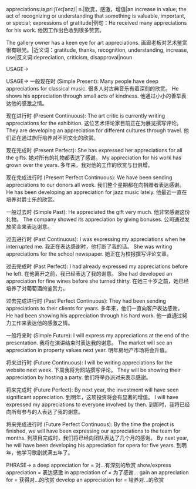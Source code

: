 appreciations:/əˌpriːʃiˈeɪʃənz/| n.|欣赏，感激，增值|an increase in value; the act of recognizing or understanding that something is valuable, important, or special;  expressions of gratitude|例句：He received many appreciations for his work. 他因工作出色收到很多赞赏。

The gallery owner has a keen eye for art appreciations. 画廊老板对艺术鉴赏很有眼光。|近义词：gratitude, thanks, recognition, understanding, increase, rise|反义词:depreciation, criticism, disapproval|noun


USAGE->

USAGE->
一般现在时 (Simple Present):
Many people have deep appreciations for classical music.  很多人对古典音乐有着深刻的欣赏。
He shows his appreciation through small acts of kindness. 他通过小小的善举表达他的感激之情。

现在进行时 (Present Continuous):
The art critic is currently writing appreciations for the exhibition.  这位艺术评论家目前正在为展览撰写评论。
They are developing an appreciation for different cultures through travel. 他们正在通过旅行培养对不同文化的欣赏。


现在完成时 (Present Perfect):
She has expressed her appreciations for all the gifts. 她对所有的礼物都表达了感谢。
My appreciation for his work has grown over the years.  多年来，我对他的工作的欣赏与日俱增。


现在完成进行时 (Present Perfect Continuous):
We have been sending appreciations to our donors all week. 我们整个星期都在向捐赠者表达感谢。
He has been developing an appreciation for jazz music lately. 他最近一直在培养对爵士乐的欣赏。


一般过去时 (Simple Past):
He appreciated the gift very much. 他非常感谢这份礼物。
The company showed its appreciation by giving bonuses. 公司通过发放奖金来表达谢意。


过去进行时 (Past Continuous):
I was expressing my appreciations when he interrupted me. 我正在表达感谢时，他打断了我的话。
She was writing appreciations for the school newspaper. 她正在为校报撰写评论文章。


过去完成时 (Past Perfect):
I had already expressed my appreciations before he left. 在他离开之前，我已经表达了我的谢意。
She had developed an appreciation for fine wines before she turned thirty.  在她三十岁之前，她已经培养了对葡萄酒的鉴赏力。


过去完成进行时 (Past Perfect Continuous):
They had been sending appreciations to their clients for years. 多年来，他们一直向客户表达感谢。
He had been showing his appreciation through his hard work. 他一直通过努力工作来表达他的感激之情。


一般将来时 (Simple Future):
I will express my appreciations at the end of the presentation. 我将在演讲结束时表达我的谢意。
The market will see an appreciation in property values next year. 明年房地产市场将会升值。


将来进行时 (Future Continuous):
I will be writing appreciations for the website next week. 下周我将为网站撰写评论。
They will be showing their appreciation by hosting a party.  他们将举办派对来表示感谢。


将来完成时 (Future Perfect):
By next year, the investment will have seen significant appreciation. 到明年，这项投资将会有显著的增值。
I will have expressed my appreciations to everyone involved by then. 到那时，我将已经向所有参与的人表达了我的谢意。


将来完成进行时 (Future Perfect Continuous):
By the time the project is finished, we will have been expressing our appreciations to the team for months. 到项目完成时，我们将已经向团队表达了几个月的感谢。
By next year, he will have been developing his appreciation for opera for five years. 到明年，他学习歌剧就满五年了。



PHRASE->
a deep appreciation for = 对...有深刻的欣赏
show/express appreciation = 表达感激
in appreciation of = 为了感谢...
gain an appreciation for = 获得对...的欣赏
develop an appreciation for = 培养对...的欣赏
